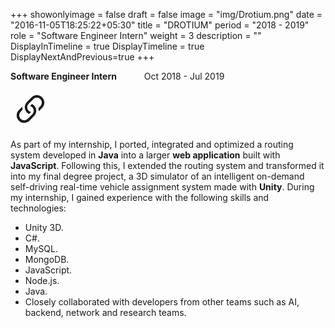 +++
showonlyimage = false
draft = false
image = "img/Drotium.png"
date = "2016-11-05T18:25:22+05:30"
title = "DROTIUM"
period = "2018 - 2019"
role = "Software Engineer Intern"
weight = 3
description = ""
DisplayInTimeline = true
DisplayTimeline = true
DisplayNextAndPrevious=true
+++

**Software Engineer Intern** &emsp;&emsp;&nbsp;&nbsp; Oct 2018 - Jul 2019  

<div class="platforms">
<a href="https://www.drotium.ai/" class="platform-logo" target="_blank">
	<svg xmlns="http://www.w3.org/2000/svg" width="64" height="64" fill="currentColor" class="bi bi-link-45deg" viewBox="0 0 16 16">
	  <path d="M4.715 6.542 3.343 7.914a3 3 0 1 0 4.243 4.243l1.828-1.829A3 3 0 0 0 8.586 5.5L8 6.086a1 1 0 0 0-.154.199 2 2 0 0 1 .861 3.337L6.88 11.45a2 2 0 1 1-2.83-2.83l.793-.792a4 4 0 0 1-.128-1.287z"/>
	  <path d="M6.586 4.672A3 3 0 0 0 7.414 9.5l.775-.776a2 2 0 0 1-.896-3.346L9.12 3.55a2 2 0 1 1 2.83 2.83l-.793.792c.112.42.155.855.128 1.287l1.372-1.372a3 3 0 1 0-4.243-4.243z"/>
	</svg>
</a>

</div>

As part of my internship, I ported, integrated and optimized a routing system developed in **Java** into a larger **web application** built with **JavaScript**. 
Following this, I extended the routing system and transformed it into my final degree project, a 3D simulator of an intelligent on-demand self-driving real-time vehicle assignment system 
made with **Unity**. During my internship, I gained experience with the following skills and technologies:
* Unity 3D.
* C#.
* MySQL.
* MongoDB.
* JavaScript.
* Node.js.
* Java.
* Closely collaborated with developers from other teams such as AI, backend, network and research teams.
